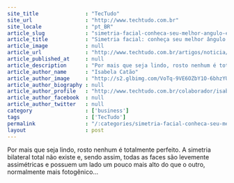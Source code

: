 ```yaml
---
site_title               : "TecTudo"
site_url                 : "http://www.techtudo.com.br"
site_locale              : "pt_BR"
article_slug             : "simetria-facial-conheca-seu-melhor-angulo-e-saia-bem-nas-fotos"
article_title            : "Simetria facial: conheça seu melhor ângulo e saia bem nas fotos"
article_image            : null
article_url              : "http://www.techtudo.com.br/artigos/noticia/2012/07/simetria-facial-conheca-seu-melhor-angulo-e-saia-bem-nas-fotos.html"
article_published_at     : null
article_description      : "Por mais que seja lindo, rosto nenhum é totalmente perfeito. A simetria bilateral total não existe e, sendo assim, todas as faces são levemente assimétricas e possuem um lado um pouco mais alto do que o outro, normalmente mais fotogênico..."
article_author_name      : "Isabela Catão"
article_author_image     : "http://s2.glbimg.com/VoTq-9VE6OZbY1O-6bhzYUDQAkI=/30x30/s2.glbimg.com/2dafFlhIEQkWys8h7iSetYREL8A=/140x140/s.glbimg.com/po/tt2/f/original/2013/11/12/isabelacatao.jpg"
article_author_biography : null
article_author_profile   : "http://www.techtudo.com.br/colaborador/isabela-catao.html"
article_author_facebook  : null
article_author_twitter   : null
category                 : ['business']
tags                     : ['TecTudo']
permalink                : "/:categories/simetria-facial-conheca-seu-melhor-angulo-e-saia-bem-nas-fotos/"
layout                   : post
---
```


Por mais que seja lindo, rosto nenhum é totalmente perfeito. A simetria bilateral total não existe e, sendo assim, todas as faces são levemente assimétricas e possuem um lado um pouco mais alto do que o outro, normalmente mais fotogênico...

